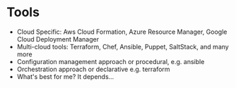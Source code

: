 # Tools

* Cloud Specific: Aws Cloud Formation, Azure Resource Manager, Google Cloud Deployment Manager
* Multi-cloud tools: Terraform, Chef, Ansible, Puppet, SaltStack, and many more
* Configuration management approach or procedural, e.g. ansible
* Orchestration approach or declarative e.g. terraform
* What's best for me? It depends... 

